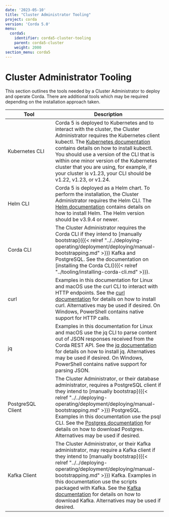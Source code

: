 ```yaml
---
date: '2023-05-10'
title: "Cluster Administrator Tooling"
project: corda
version: 'Corda 5.0'
menu:
  corda5:
    identifier: corda5-cluster-tooling
    parent: corda5-cluster
    weight: 2000
section_menu: corda5
---
```

<style>
table th:first-of-type {
    width: 30%;
}
table th:nth-of-type(2) {
    width: 70%;
}

</style>
# Cluster Administrator Tooling
This section outlines the tools needed by a Cluster Administrator to deploy and operate Corda.
There are additional tools which may be required depending on the installation approach taken.

| Tool                                            | Description                                                                                                                                                                                                                                                                                                |
| ----------------------------------------------- | ---------------------------------------------------------------------------------------------------------------------------------------------------------------------------------------------------------------------------------------------------------------------------------------------------------- |
| Kubernetes CLI | Corda 5 is deployed to Kubernetes and to interact with the cluster, the Cluster Administrator requires the Kubernetes client kubectl. The [Kubernetes documentation](https://kubernetes.io/docs/tasks/tools/#kubectl) contains details on how to install kubectl. You should use a version of the CLI that is within one minor version of the Kubernetes cluster that you are using, for example, if your cluster is v1.23, your CLI should be v1.22, v1.23, or v1.24.       |
| Helm CLI       | Corda 5 is deployed as a Helm chart. To perform the installation, the Cluster Administrator requires the Helm CLI. The [Helm documentation](https://helm.sh/docs/intro/install/) contains details on how to install Helm. The Helm version should be v3.9.4 or newer.                                 |
| Corda CLI      | The Cluster Administrator requires the Corda CLI if they intend to [manually bootstrap]({{< relref "../../deploying-operating/deployment/deploying/manual-bootstrapping.md" >}}) Kafka and PostgreSQL. See the documentation on [installing the Corda CLI]({{< relref "../tooling/installing-corda-cli.md" >}}). |
| curl           | Examples in this documentation for Linux and macOS use the curl CLI to interact with HTTP endpoints. See the [curl documentation](https://everything.curl.dev/get) for details on how to install curl. Alternatives may be used if desired. On Windows, PowerShell contains native support for HTTP calls.         |
| jq             | Examples in this documentation for Linux and macOS use the jq CLI to parse content out of JSON responses received from the Corda REST API. See the [jq documentation](https://stedolan.github.io/jq/download/) for details on how to install jq. Alternatives may be used if desired. On Windows, PowerShell contains native support for parsing JSON.                       |
| PostgreSQL Client   | The Cluster Administrator, or their database administrator, requires a PostgreSQL client if they intend to [manually bootstrap]({{< relref "../../deploying-operating/deployment/deploying/manual-bootstrapping.md" >}}) PostgreSQL. Examples in this documentation use the psql CLI. See the [Postgres documentation](https://www.postgresql.org/download/) for details on how to download Postgres. Alternatives may be used if desired.      |
| Kafka Client        | The Cluster Administrator, or their Kafka administrator, may require a Kafka client if they intend to [manually bootstrap]({{< relref "../../deploying-operating/deployment/deploying/manual-bootstrapping.md" >}}) Kafka. Examples in this documentation use the scripts packaged with Kafka. See the [Kafka documentation](https://kafka.apache.org/downloads) for details on how to download Kafka. Alternatives may be used if desired. |